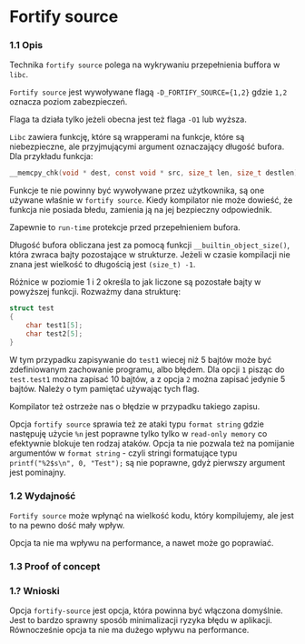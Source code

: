 # Fortify source

### 1.1 Opis

Technika `fortify source` polega na wykrywaniu przepełnienia buffora w `libc`. 

`Fortify source` jest wywoływane flagą `-D_FORTIFY_SOURCE={1,2}` gdzie `1,2` oznacza poziom zabezpieczeń.

Flaga ta działa tylko jeżeli obecna jest też flaga `-O1` lub wyższa.

`Libc` zawiera funkcję, które są wrapperami na funkcje, które są niebezpieczne, ale przyjmującymi argument oznaczający długość bufora. Dla przykładu funkcja:

```c
__memcpy_chk(void * dest, const void * src, size_t len, size_t destlen)
```

Funkcje te nie powinny być wywoływane przez użytkownika, są one używane właśnie w `fortify source`. Kiedy kompilator nie może dowieść, że funkcja nie posiada błedu, zamienia ją na jej bezpieczny odpowiednik.

Zapewnie to `run-time` protekcje przed przepełnieniem bufora.

Długość bufora obliczana jest za pomocą funkcji `__builtin_object_size()`, która zwraca bajty pozostające w strukturze. Jeżeli w czasie kompilacji nie znana jest wielkość to długością jest `(size_t) -1`.

Różnice w poziomie 1 i 2 określa to jak liczone są pozostałe bajty w powyższej funkcji. Rozważmy dana strukturę:

```c
struct test
{
    char test1[5];
    char test2[5];
}
```

W tym przypadku zapisywanie do `test1` wiecej niż 5 bajtów może być zdefiniowanym zachowanie programu, albo błędem. Dla opcji `1` pisząc do `test.test1` można zapisać 10 bajtów, a z opcja `2` można zapisać jedynie 5 bajtów. Należy o tym pamiętać używając tych flag.

Kompilator też ostrzeże nas o błędzie w przypadku takiego zapisu.

Opcja `fortify source` sprawia też ze ataki typu `format string` gdzie następuję użycie `%n` jest poprawne tylko tylko w `read-only memory` co efektywnie blokuje ten rodzaj ataków. Opcja ta nie pozwala też na pomijanie argumentów w `format string` - czyli stringi formatujące typu `printf("%2$s\n", 0, "Test");` są nie poprawne, gdyż pierwszy argument jest pominajny.




### 1.2 Wydajność

`Fortify source` może wpłynąć na wielkość kodu, który kompilujemy, ale jest to na pewno dość mały wpływ.

Opcja ta nie ma wpływu na performance, a nawet może go poprawiać.

### 1.3 Proof of concept


### 1.? Wnioski

Opcja `fortify-source` jest opcja, która powinna być włączona domyślnie. Jest to bardzo sprawny sposób minimalizacji ryzyka błędu w aplikacji. Równocześnie opcja ta nie ma dużego wpływu na performance.